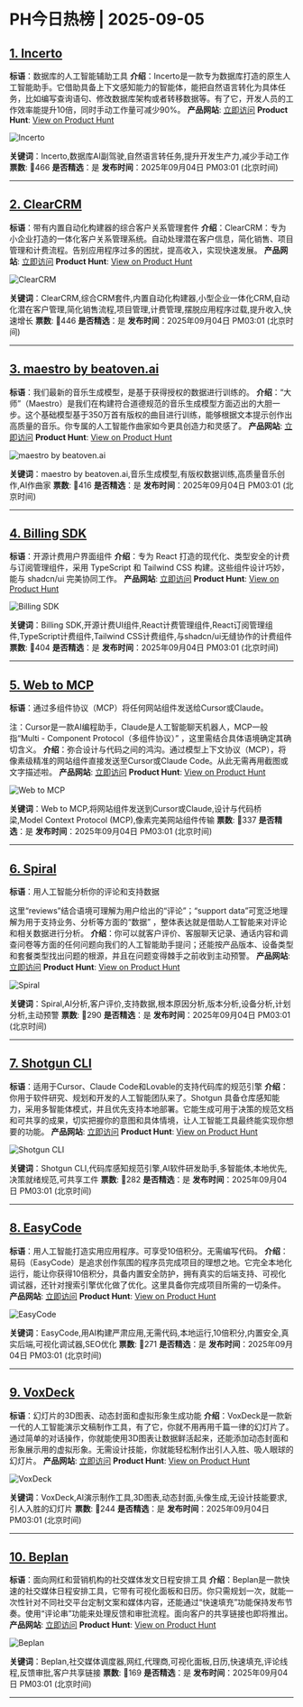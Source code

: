 # PH今日热榜 | 2025-09-05

## [1. Incerto](https://www.producthunt.com/products/incerto?utm_campaign=producthunt-api&utm_medium=api-v2&utm_source=Application%3A+dev+%28ID%3A+189358%29)
**标语**：数据库的人工智能辅助工具
**介绍**：Incerto是一款专为数据库打造的原生人工智能助手。它借助具备上下文感知能力的智能体，能把自然语言转化为具体任务，比如编写查询语句、修改数据库架构或者转移数据等。有了它，开发人员的工作效率能提升10倍，同时手动工作量可减少90%。
**产品网站**: [立即访问](https://www.producthunt.com/r/OAJL6SYZRVLDJJ?utm_campaign=producthunt-api&utm_medium=api-v2&utm_source=Application%3A+dev+%28ID%3A+189358%29)
**Product Hunt**: [View on Product Hunt](https://www.producthunt.com/products/incerto?utm_campaign=producthunt-api&utm_medium=api-v2&utm_source=Application%3A+dev+%28ID%3A+189358%29)

![Incerto](https://ph-files.imgix.net/d9c66010-3a2a-4f4b-93fe-407a4da0ee46.png?auto=format)

**关键词**：Incerto,数据库AI副驾驶,自然语言转任务,提升开发生产力,减少手动工作
**票数**: 🔺466
**是否精选**：是
**发布时间**：2025年09月04日 PM03:01 (北京时间)

---

## [2. ClearCRM](https://www.producthunt.com/products/clearcrm?utm_campaign=producthunt-api&utm_medium=api-v2&utm_source=Application%3A+dev+%28ID%3A+189358%29)
**标语**：带有内置自动化构建器的综合客户关系管理套件
**介绍**：ClearCRM：专为小企业打造的一体化客户关系管理系统。自动处理潜在客户信息，简化销售、项目管理和计费流程。告别应用程序过多的困扰，提高收入，实现快速发展。
**产品网站**: [立即访问](https://www.producthunt.com/r/WKGB4FUNOX5DU3?utm_campaign=producthunt-api&utm_medium=api-v2&utm_source=Application%3A+dev+%28ID%3A+189358%29)
**Product Hunt**: [View on Product Hunt](https://www.producthunt.com/products/clearcrm?utm_campaign=producthunt-api&utm_medium=api-v2&utm_source=Application%3A+dev+%28ID%3A+189358%29)

![ClearCRM](https://ph-files.imgix.net/8a3a7cd4-6e87-46a6-9835-fb97179d4f48.jpeg?auto=format)

**关键词**：ClearCRM,综合CRM套件,内置自动化构建器,小型企业一体化CRM,自动化潜在客户管理,简化销售流程,项目管理,计费管理,摆脱应用程序过载,提升收入,快速增长
**票数**: 🔺446
**是否精选**：是
**发布时间**：2025年09月04日 PM03:01 (北京时间)

---

## [3. maestro by beatoven.ai](https://www.producthunt.com/products/beatoven-ai?utm_campaign=producthunt-api&utm_medium=api-v2&utm_source=Application%3A+dev+%28ID%3A+189358%29)
**标语**：我们最新的音乐生成模型，是基于获得授权的数据进行训练的。
**介绍**：“大师”（Maestro）是我们在构建符合道德规范的音乐生成模型方面迈出的大胆一步。这个基础模型基于350万首有版权的曲目进行训练，能够根据文本提示创作出高质量的音乐。你专属的人工智能作曲家如今更具创造力和灵感了。
**产品网站**: [立即访问](https://www.producthunt.com/r/RIBSA6GBWHH4JF?utm_campaign=producthunt-api&utm_medium=api-v2&utm_source=Application%3A+dev+%28ID%3A+189358%29)
**Product Hunt**: [View on Product Hunt](https://www.producthunt.com/products/beatoven-ai?utm_campaign=producthunt-api&utm_medium=api-v2&utm_source=Application%3A+dev+%28ID%3A+189358%29)

![maestro by beatoven.ai](https://ph-files.imgix.net/062d56d8-40a4-4aa9-8ea3-c63c1c0b8048.png?auto=format)

**关键词**：maestro by beatoven.ai,音乐生成模型,有版权数据训练,高质量音乐创作,AI作曲家
**票数**: 🔺416
**是否精选**：是
**发布时间**：2025年09月04日 PM03:01 (北京时间)

---

## [4. Billing SDK](https://www.producthunt.com/products/dodo-payments?utm_campaign=producthunt-api&utm_medium=api-v2&utm_source=Application%3A+dev+%28ID%3A+189358%29)
**标语**：开源计费用户界面组件
**介绍**：专为 React 打造的现代化、类型安全的计费与订阅管理组件，采用 TypeScript 和 Tailwind CSS 构建。这些组件设计巧妙，能与 shadcn/ui 完美协同工作。
**产品网站**: [立即访问](https://www.producthunt.com/r/47EQEZ27HPGJSA?utm_campaign=producthunt-api&utm_medium=api-v2&utm_source=Application%3A+dev+%28ID%3A+189358%29)
**Product Hunt**: [View on Product Hunt](https://www.producthunt.com/products/dodo-payments?utm_campaign=producthunt-api&utm_medium=api-v2&utm_source=Application%3A+dev+%28ID%3A+189358%29)

![Billing SDK](https://ph-files.imgix.net/39f2a98e-fe99-4e0f-addb-9aff132a5a9e.png?auto=format)

**关键词**：Billing SDK,开源计费UI组件,React计费管理组件,React订阅管理组件,TypeScript计费组件,Tailwind CSS计费组件,与shadcn/ui无缝协作的计费组件
**票数**: 🔺404
**是否精选**：是
**发布时间**：2025年09月04日 PM03:01 (北京时间)

---

## [5. Web to MCP](https://www.producthunt.com/products/web-to-mcp?utm_campaign=producthunt-api&utm_medium=api-v2&utm_source=Application%3A+dev+%28ID%3A+189358%29)
**标语**：通过多组件协议（MCP）将任何网站组件发送给Cursor或Claude。

注：Cursor是一款AI编程助手，Claude是人工智能聊天机器人，MCP一般指“Multi - Component Protocol（多组件协议）” ，这里需结合具体语境确定其确切含义。
**介绍**：弥合设计与代码之间的鸿沟。通过模型上下文协议（MCP），将像素级精准的网站组件直接发送至Cursor或Claude Code。从此无需再用截图或文字描述啦。
**产品网站**: [立即访问](https://www.producthunt.com/r/MDHHHRTQY767V5?utm_campaign=producthunt-api&utm_medium=api-v2&utm_source=Application%3A+dev+%28ID%3A+189358%29)
**Product Hunt**: [View on Product Hunt](https://www.producthunt.com/products/web-to-mcp?utm_campaign=producthunt-api&utm_medium=api-v2&utm_source=Application%3A+dev+%28ID%3A+189358%29)

![Web to MCP](https://ph-files.imgix.net/c466e70c-82d7-4fe3-96d4-6fd3b6204533.png?auto=format)

**关键词**：Web to MCP,将网站组件发送到Cursor或Claude,设计与代码桥梁,Model Context Protocol (MCP),像素完美网站组件传输
**票数**: 🔺337
**是否精选**：是
**发布时间**：2025年09月04日 PM03:01 (北京时间)

---

## [6. Spiral](https://www.producthunt.com/products/spiral-7?utm_campaign=producthunt-api&utm_medium=api-v2&utm_source=Application%3A+dev+%28ID%3A+189358%29)
**标语**：用人工智能分析你的评论和支持数据

这里“reviews”结合语境可理解为用户给出的“评论”；“support data”可宽泛地理解为用于支持业务、分析等方面的“数据” ，整体表达就是借助人工智能来对评论和相关数据进行分析。
**介绍**：你可以就客户评价、客服聊天记录、通话内容和调查问卷等方面的任何问题向我们的人工智能助手提问；还能按产品版本、设备类型和套餐类型找出问题的根源，并且在问题变得棘手之前收到主动预警。
**产品网站**: [立即访问](https://www.producthunt.com/r/6FPTTLR3ZYNPN7?utm_campaign=producthunt-api&utm_medium=api-v2&utm_source=Application%3A+dev+%28ID%3A+189358%29)
**Product Hunt**: [View on Product Hunt](https://www.producthunt.com/products/spiral-7?utm_campaign=producthunt-api&utm_medium=api-v2&utm_source=Application%3A+dev+%28ID%3A+189358%29)

![Spiral](https://ph-files.imgix.net/bb1b0401-6e4d-4a9a-9f21-6f9fe917614d.png?auto=format)

**关键词**：Spiral,AI分析,客户评价,支持数据,根本原因分析,版本分析,设备分析,计划分析,主动预警
**票数**: 🔺290
**是否精选**：是
**发布时间**：2025年09月04日 PM03:01 (北京时间)

---

## [7. Shotgun CLI](https://www.producthunt.com/products/shotgun-cli?utm_campaign=producthunt-api&utm_medium=api-v2&utm_source=Application%3A+dev+%28ID%3A+189358%29)
**标语**：适用于Cursor、Claude Code和Lovable的支持代码库的规范引擎
**介绍**：你用于软件研究、规划和开发的人工智能团队来了。Shotgun 具备仓库感知能力，采用多智能体模式，并且优先支持本地部署。它能生成可用于决策的规范文档和可共享的成果，切实把握你的意图和具体情境，让人工智能工具最终能实现你想要的功能。
**产品网站**: [立即访问](https://www.producthunt.com/r/SFUQE7B2V2QPSS?utm_campaign=producthunt-api&utm_medium=api-v2&utm_source=Application%3A+dev+%28ID%3A+189358%29)
**Product Hunt**: [View on Product Hunt](https://www.producthunt.com/products/shotgun-cli?utm_campaign=producthunt-api&utm_medium=api-v2&utm_source=Application%3A+dev+%28ID%3A+189358%29)

![Shotgun CLI](https://ph-files.imgix.net/11ea3a6b-33b2-457c-8d3f-7b1e3bcabcea.jpeg?auto=format)

**关键词**：Shotgun CLI,代码库感知规范引擎,AI软件研发助手,多智能体,本地优先,决策就绪规范,可共享工件
**票数**: 🔺282
**是否精选**：是
**发布时间**：2025年09月04日 PM03:01 (北京时间)

---

## [8. EasyCode](https://www.producthunt.com/products/easycode?utm_campaign=producthunt-api&utm_medium=api-v2&utm_source=Application%3A+dev+%28ID%3A+189358%29)
**标语**：用人工智能打造实用应用程序。可享受10倍积分。无需编写代码。
**介绍**：易码（EasyCode）是追求创作氛围的程序员完成项目的理想之地。它完全本地化运行，能让你获得10倍积分，具备内置安全防护，拥有真实的后端支持、可视化调试器，还针对搜索引擎优化做了优化。这里具备你完成项目所需的一切条件。
**产品网站**: [立即访问](https://www.producthunt.com/r/S5262ZPHG6QFC2?utm_campaign=producthunt-api&utm_medium=api-v2&utm_source=Application%3A+dev+%28ID%3A+189358%29)
**Product Hunt**: [View on Product Hunt](https://www.producthunt.com/products/easycode?utm_campaign=producthunt-api&utm_medium=api-v2&utm_source=Application%3A+dev+%28ID%3A+189358%29)

![EasyCode](https://ph-files.imgix.net/fcaeb884-1977-432a-b656-f9a67190a4b2.png?auto=format)

**关键词**：EasyCode,用AI构建严肃应用,无需代码,本地运行,10倍积分,内置安全,真实后端,可视化调试器,SEO优化
**票数**: 🔺271
**是否精选**：是
**发布时间**：2025年09月04日 PM03:01 (北京时间)

---

## [9. VoxDeck](https://www.producthunt.com/products/voxdeck-2?utm_campaign=producthunt-api&utm_medium=api-v2&utm_source=Application%3A+dev+%28ID%3A+189358%29)
**标语**：幻灯片的3D图表、动态封面和虚拟形象生成功能
**介绍**：VoxDeck是一款新一代的人工智能演示文稿制作工具，有了它，你就不用再用千篇一律的幻灯片了。通过简单的对话操作，你就能使用3D图表让数据鲜活起来，还能添加动态封面和形象展示用的虚拟形象。无需设计技能，你就能轻松制作出引人入胜、吸人眼球的幻灯片。
**产品网站**: [立即访问](https://www.producthunt.com/r/KCAER3WTMCG5CX?utm_campaign=producthunt-api&utm_medium=api-v2&utm_source=Application%3A+dev+%28ID%3A+189358%29)
**Product Hunt**: [View on Product Hunt](https://www.producthunt.com/products/voxdeck-2?utm_campaign=producthunt-api&utm_medium=api-v2&utm_source=Application%3A+dev+%28ID%3A+189358%29)

![VoxDeck](https://ph-files.imgix.net/ef0ae308-7b81-43fc-8bac-2c098d0190c5.jpeg?auto=format)

**关键词**：VoxDeck,AI演示制作工具,3D图表,动态封面,头像生成,无设计技能要求,引人入胜的幻灯片
**票数**: 🔺244
**是否精选**：是
**发布时间**：2025年09月04日 PM03:01 (北京时间)

---

## [10. Beplan](https://www.producthunt.com/products/beplan?utm_campaign=producthunt-api&utm_medium=api-v2&utm_source=Application%3A+dev+%28ID%3A+189358%29)
**标语**：面向网红和营销机构的社交媒体发文日程安排工具
**介绍**：Beplan是一款快速的社交媒体日程安排工具，它带有可视化面板和日历。你只需规划一次，就能一次性针对不同社交平台定制文案和媒体内容，还能通过“快速填充”功能保持发布节奏。使用“评论串”功能来处理反馈和审批流程。面向客户的共享链接也即将推出。
**产品网站**: [立即访问](https://www.producthunt.com/r/BN5A36264TE4O7?utm_campaign=producthunt-api&utm_medium=api-v2&utm_source=Application%3A+dev+%28ID%3A+189358%29)
**Product Hunt**: [View on Product Hunt](https://www.producthunt.com/products/beplan?utm_campaign=producthunt-api&utm_medium=api-v2&utm_source=Application%3A+dev+%28ID%3A+189358%29)

![Beplan](https://ph-files.imgix.net/3d88143f-eca4-4afe-819e-6e4d9a248882.png?auto=format)

**关键词**：Beplan,社交媒体调度器,网红,代理商,可视化面板,日历,快速填充,评论线程,反馈审批,客户共享链接
**票数**: 🔺169
**是否精选**：是
**发布时间**：2025年09月04日 PM03:01 (北京时间)

---

